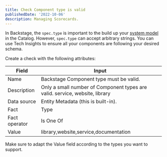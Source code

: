 ```yaml
---
title: Check Component type is valid
publishedDate: '2022-10-06'
description: Managing Scorecards.
---
```


In Backstage, the `spec.type` is important to the build up your [system model](https://roadie.io/blog/modelling-software-backstage/) in the Catalog. However, `spec.type` can accept arbitrary strings. You can use Tech Insights to ensure all your components are following your desired schema.

Create a check with the following attributes:

| Field | Input |
| --- | --- |
| Name | Backstage Component type must be valid. |
| Description | Only a small number of Component types are valid. service, website, library |
| Data source | Entity Metadata (this is built-in). |
| Fact | Type |
| Fact operator | Is One Of |
| Value | library,website,service,documentation |

Make sure to adapt the Value field according to the types you want to support.
